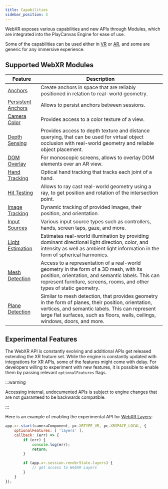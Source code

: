 ```yaml
---
title: Capabilities
sidebar_position: 3
---
```


WebXR exposes various capabilities and new APIs through Modules, which are integrated into the PlayCanvas Engine for ease of use.

Some of the capabilities can be used either in [VR][1] or [AR][2], and some are generic for any immersive experience.

## Supported WebXR Modules

| Feature | Description |
|-|-|
| [Anchors][4] | Create anchors in space that are reliably positioned in relation to real-world geometry. |
| [Persistent Anchors][5] | Allows to persist anchors between sessions. |
| [Camera Color][6] | Provides access to a color texture of a view. |
| [Depth Sensing][9] | Provides access to depth texture and distance querying, that can be used for virtual object occlusion with real-world geometry and reliable object placement. |
| [DOM Overlay][7] | For monoscopic screens, allows to overlay DOM elements over an AR view. |
| [Hand Tracking][8] | Optical hand tracking that tracks each joint of a hand. |
| [Hit Testing][10] | Allows to ray cast real-world geometry using a ray, to get position and rotation of the intersection point. |
| [Image Tracking][11] | Dynamic tracking of provided images, their position, and orientation. |
| [Input Sources][3] | Various input source types such as controllers, hands, screen taps, gaze, and more. |
| [Light Estimation][12] | Estimates real-world illumination by providing dominant directional light direction, color, and intensity as well as ambient light information in the form of spherical harmonics. |
| [Mesh Detection][13] | Access to a representation of a real-world geometry in the form of a 3D mesh, with its position, orientation, and semantic labels. This can represent furniture, screens, rooms, and other types of static geometry. |
| [Plane Detection][14] | Similar to mesh detection, that provides geometry in the form of planes, their position, orientation, vertices, and semantic labels. This can represent large flat surfaces, such as floors, walls, ceilings, windows, doors, and more. |

## Experimental Features

The WebXR API is constantly evolving and additional APIs get released extending the XR feature set. While the engine is constantly updated with integrations for XR APIs, some of the features might come with delay. For developers willing to experiment with new features, it is possible to enable them by passing relevant `optionalFeatures` flags.

:::warning

Accessing internal, undocumented APIs is subject to engine changes that are not guaranteed to be backwards compatible.

:::

Here is an example of enabling the experimental API for [WebXR Layers][3]:

```javascript
app.xr.start(cameraComponent, pc.XRTYPE_VR, pc.XRSPACE_LOCAL, {
    optionalFeatures: [ 'layers' ],
    callback: (err) => {
        if (err) {
            console.log(err);
            return;
        }

        if (app.xr.session.renderState.layers) {
            // get access to WebXR Layers
        }
    }
});
```

[1]: /user-manual/xr/vr/
[2]: /user-manual/xr/ar/
[3]: /user-manual/xr/input-sources/
[4]: /user-manual/xr/ar/anchors/
[5]: /user-manual/xr/ar/anchors/#persistence
[6]: /user-manual/xr/ar/camera-color/
[7]: /user-manual/xr/ar/dom-overlay/
[8]: /user-manual/xr/hand-tracking/
[9]: /user-manual/xr/ar/depth-sensing/
[10]: /user-manual/xr/ar/hit-testing/
[11]: /user-manual/xr/ar/image-tracking/
[12]: /user-manual/xr/ar/light-estimation/
[13]: /user-manual/xr/ar/mesh-detection/
[14]: /user-manual/xr/ar/plane-detection/
